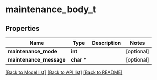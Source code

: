 # maintenance_body_t

## Properties
Name | Type | Description | Notes
------------ | ------------- | ------------- | -------------
**maintenance_mode** | **int** |  | [optional] 
**maintenance_message** | **char \*** |  | [optional] 

[[Back to Model list]](../README.md#documentation-for-models) [[Back to API list]](../README.md#documentation-for-api-endpoints) [[Back to README]](../README.md)


